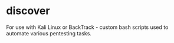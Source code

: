 discover
========

For use with Kali Linux or BackTrack - custom bash scripts used to automate various pentesting tasks.
